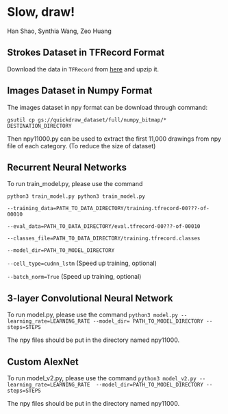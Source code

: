 # Slow, draw!
Han Shao, Synthia Wang, Zeo Huang

## Strokes Dataset in TFRecord Format
Download the data in `TFRecord` from
[here](http://download.tensorflow.org/data/quickdraw_tutorial_dataset_v1.tar.gz) and upzip it.

## Images Dataset in Numpy Format
The images dataset in npy format can be download through command:

`gsutil cp gs://quickdraw_dataset/full/numpy_bitmap/* DESTINATION_DIRECTORY`

Then npy11000.py can be used to extract the first 11,000 drawings from 
npy file of each category. (To reduce the size of dataset)
## Recurrent Neural Networks

To run train_model.py, please use the command

`python3 train_model.py python3 train_model.py`
 
`--training_data=PATH_TO_DATA_DIRECTORY/training.tfrecord-00???-of-00010`

`--eval_data=PATH_TO_DATA_DIRECTORY/eval.tfrecord-00???-of-00010`

`--classes_file=PATH_TO_DATA_DIRECTORY/training.tfrecord.classes`
 
`--model_dir=PATH_TO_MODEL_DIRECTORY`
 
`--cell_type=cudnn_lstm` (Speed up training, optional)
 
`--batch_norm=True` (Speed up training, optional)

## 3-layer Convolutional Neural Network
To run model.py, please use the command
`python3 model.py --learning_rate=LEARNING_RATE --model_dir=
PATH_TO_MODEL_DIRECTORY --steps=STEPS`

The npy files should be put in the directory named npy11000.
## Custom AlexNet
To run model_v2.py, please use the command
`python3 model_v2.py --learning_rate=LEARNING_RATE 
--model_dir=PATH_TO_MODEL_DIRECTORY --steps=STEPS`

The npy files should be put in the directory named npy11000.


